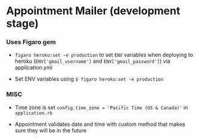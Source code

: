 # Appointment Mailer (development stage)


### Uses Figaro gem
* ```figaro heroku:set -e production``` to set ```ENV``` variables when deploying to heroku (```ENV['gmail_username']``` and ```ENV['gmail_password']```) via application.yml

* Set ENV variables using ```$ figaro heroku:set -e production```

### MISC

* Time zone is set ```config.time_zone = 'Pacific Time (US & Canada)'``` in ```application.rb```

* Appointment validates date and time with custom method that makes sure they will be in the future
